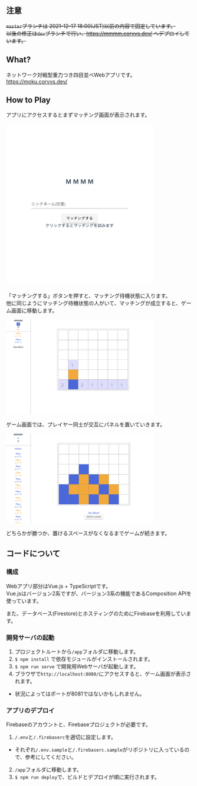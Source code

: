 ## 注意

~~`master`ブランチは 2021-12-17 18:00(JST)以前の内容で固定しています。\
以後の修正は`dev`ブランチで行い、https://mmmm.corvvs.dev/ へデプロイしています。~~

## What?

ネットワーク対戦型重力つき四目並べWebアプリです。
https://moku.corvvs.dev/

## How to Play

アプリにアクセスするとまずマッチング画面が表示されます。

<img width=400 src="images/master.png">

「マッチングする」ボタンを押すと、マッチング待機状態に入ります。\
他に同じようにマッチング待機状態の人がいて、マッチングが成立すると、ゲーム画面に移動します。

<img width=400 src="images/game1.png">

ゲーム画面では、プレイヤー同士が交互にパネルを置いていきます。

<img width=400 src="images/game2.png">

どちらかが勝つか、置けるスペースがなくなるまでゲームが続きます。

## コードについて

### 構成

Webアプリ部分はVue.js + TypeScriptです。\
Vue.jsはバージョン2系ですが、バージョン3系の機能であるComposition APIを使っています。

また、データベース(Firestore)とホスティングのためにFirebaseを利用しています。

### 開発サーバの起動

1. プロジェクトルートから`/app`フォルダに移動します。
2. `$ npm install` で依存モジュールがインストールされます。
3. `$ npm run serve` で開発用Webサーバが起動します。
4. ブラウザで`http://localhost:8080/`にアクセスすると、ゲーム画面が表示されます。
  - 状況によってはポートが8081ではないかもしれません。

### アプリのデプロイ

Firebaseのアカウントと、Firebaseプロジェクトが必要です。

1. `/.env`と`/.firebaserc`を適切に設定します。
  - それぞれ`/.env.sample`と`/.firebaserc.sample`がリポジトリに入っているので、参考にしてください。
2. `/app`フォルダに移動します。
3. `$ npm run deploy`で、ビルドとデプロイが順に実行されます。
